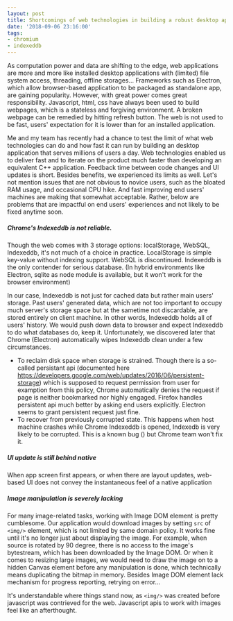 ```yaml
---
layout: post
title: Shortcomings of web technologies in building a robust desktop application.
date: '2018-09-06 23:16:00'
tags:
- chromium
- indexeddb
---
```


As computation power and data are shifting to the edge, web applications are more and more like installed desktop applications with (limited) file system access, threading, offline storages... Frameworks such as Electron, which allow browser-based application to be packaged as standalone app, are gaining popularity. However, with great power comes great responsibility. Javascript, html, css have always been used to build webpages, which is a stateless and forgiving environment. A broken webpage can be remedied by hitting refresh button. The web is not used to be fast, users' expectation for it is lower than for an installed application. 

Me and my team has recently had a chance to test the limit of what web technologies can do and how fast it can run by building an desktop application that serves millions of users a day. Web technologies enabled us to deliver fast and to iterate on the product much faster than developing an equivalent C++ application. Feedback time between code changes and UI updates is short. Besides benefits, we experienced its limits as well. Let's not mention issues that are not obvious to novice users, such as the bloated RAM usage, and occasional CPU hike. And fast improving end users' machines are making that somewhat acceptable. Rather, below are problems that are impactful on end users' experiences and not likely to be fixed anytime soon.  


##### Chrome's Indexeddb is not reliable.

Though the web comes with 3 storage options: localStorage, WebSQL, Indexeddb, it's not much of a choice in practice. LocalStorage is simple key-value without indexing support. WebSQL is discontinued. Indexeddb is the only contender for serious database. (In hybrid environments like Electron, sqlite as node module is available, but it won't work for the browser environment) 

In our case, Indexeddb is not just for cached data but rather main users' storage. Past users' generated data, which are not too important to occupy much server's storage space but at the sametime not discardable, are stored entirely on client machine. In other words, Indexeddb holds all of users' history. We would push down data to browser and expect Indexeddb to do what databases do, keep it. Unfortunately, we discovered later that Chrome (Electron) automatically wipes Indexeddb clean under a few circumstances.

- To reclaim disk space when storage is strained. Though there is a so-called persistant api (documented here https://developers.google.com/web/updates/2016/06/persistent-storage) which is supposed to request permission from user for examption from this policy, Chrome automatically denies the request if page is neither bookmarked nor highly engaged. Firefox handles persistent api much better by asking end users explicitly. Electron seems to grant persistent request just fine. 
- To recover from previously corrupted state. This happens when host machine crashes while Chrome Indexeddb is opened, Indexedb is very likely to be corrupted. This is a known bug () but Chrome team won't fix it.  

##### UI update is still behind native

When app screen first appears, or when there are layout updates, web-based UI does not convey the instantaneous feel of a native application


##### Image manipulation is severely lacking

For many image-related tasks, working with Image DOM element is pretty cumblesome. Our application would download images by setting `src` of `<img/>` element, which is not limited by same domain policy. It works fine until it's no longer just about displaying the image. For example, when source is rotated by 90 degree, there is no access to the image's bytestream, which has been downloaded by the Image DOM. Or when it comes to resizing large images, we would need to draw the image on to a hidden Canvas element before any manipulation is done, which technically means duplicating the bitmap in memory. Besides Image DOM element lack mechanism for progress reporting, retrying on error...

It's understandable where things stand now, as `<img/>` was created before javascript was contrieved for the web. Javascript apis to work with images feel like an afterthought. 
